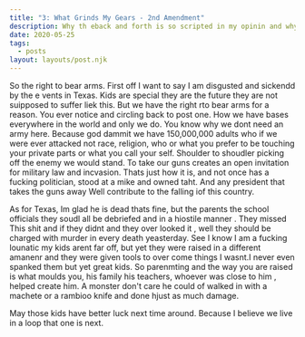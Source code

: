 ```yaml
---
title: "3: What Grinds My Gears - 2nd Amendment"
description: Why th eback and forth is so scripted in my opinin and why the 2nd Amendment will always stand and why it should.
date: 2020-05-25
tags:
  - posts
layout: layouts/post.njk
---
```


So the right to bear arms. First off I want to say I am disgusted and sickendd by the e vents in Texas.
Kids are special they are the future they are not suipposed to suffer liek this. But we have the right rto bear arms for a reason.
You ever notice and circling back to post one. How we have bases everywhere in the world and only we do.
You know why we dont need an army here. Because god dammit we have 150,000,000 adults who if we were ever attacked
not race, religion, who or what you prefer to be touching your private parts or what you call your self.
Shoulder to shoudler picking off the enemy we would stand. To take our guns creates an open invitation for military law and incvasion.
Thats just how it is, and not once has a fucking politician, stood at a mike and owned taht. And any president that takes the guns away
Well contribute to the falling iof this country.

As for Texas, Im glad he is dead thats fine, but the parents the school officials they soudl all be debriefed and in a hiostile manner . They missed
This shit and if they didnt and they over looked it , well they should be charged with murder in every death yeasterday. See I know I  am a fucking lounatic
my kids arent far off, but yet they were raised in a different amanenr and they were given tools to over come things I wasnt.I never even spanked them but yet
great kids. So parenmting and the way you are raised is what moulds you, his family his teachers, whoever was close to him , helped create him. A monster
don't care he could of walked in with a machete or a rambioo knife and done hjust as much damage.

May those kids have better luck next time around. Because I believe we live in a loop that one is next.
